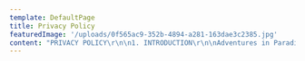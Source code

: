 ```yaml
---
template: DefaultPage
title: Privacy Policy
featuredImage: '/uploads/0f565ac9-352b-4894-a281-163dae3c2385.jpg'
content: "PRIVACY POLICY\r\n\n1. INTRODUCTION\r\n\nAdventures in Paradise Pty Ltd (ACN 166 501 622) (t/a Sailing in Paradise, we, our, us) recognises the importance of protecting the privacy and the rights of individuals in relation to their personal information. This Privacy Policy sets out our commitment to protecting the privacy of your personal information that we collect through this website (Site) or directly from you. We respect the privacy of personal information you may provide to us. The way we manage your personal information is governed by the Privacy Act 1988 (Cth) (“Act”) and the National Privacy Principles (“NPPs”) established under the Act. We also uphold your rights to privacy if you are based in the European Union, in accordance with the General Data Protection Regulation (GDPR) (EU).  Your rights under the GDPR are listed in clause 16. If you do not wish to provide personal information to us, then you do not have to do so.  However, this may affect your use of this Site or any products and services offered on it.\r\n\n2. WHAT IS YOUR PERSONAL INFORMATION?\r\n\nWhen used in this privacy policy, the term “personal information” has the meaning given to it in the Privacy Act and GDPR.  In general terms, it is any information that can be used to personally identify you. This may include your name, address, telephone number, email address and profession or occupation.  If the information we collect personally identifies you, or you are reasonably identifiable from it, the information will be considered personal information. We may also collect some information that is not personal information because it does not identify you or anyone else.  For example, we may collect anonymous answers to surveys or aggregated information about how users use our website. Your personal information will not be shared, sold, rented or disclosed other than as described in this privacy policy.\r\n\n3. COLLECTING YOUR PERSONAL INFORMATION\r\n\nSailing in Paradise may collect the following personal information from you:\r\n\n•\tName\r\n\n•\tResidential address and/or mailing address\r\n\n•\tEmail address\r\n\n•\tTelephone number\r\n\n•\tAge or date of birth\r\n\n•\tGender\r\n\n•\tSocial media account names\r\n\n•\tOccupation\r\n\n•\tIP address\r\n\n•\tAnonymous website usage information and statistics\r\n\n•\tCorrespondence between you and us\r\n\n•\tTransactional information about any purchases or enquiries of our services\r\n\nWe collect personal information about you so that we can perform our business activities and functions and to provide best possible quality of customer service.  We collect, hold, use and disclose your personal information for the following purposes:\r\n\n•\tTo provide our services to you\r\n\n•\tTo conduct internal record keeping\r\n\n•\tTo identify and understand your needs\r\n\n•\tTo send communications requested by you\r\n\n•\tTo answer enquiries and provide information or advice about existing and new services\r\n\n•\tTo conduct market research, business development and marketing activities (including direct marketing)\r\n\n•\tTo provide you with access to protected areas of our website\r\n\n•\tTo customise, improve and ensure proper functioning of our website\r\n\n•\tTo run competitions or offer additional benefits to you\r\n\n•\tTo send you promotional information about third parties that we think you may find interesting\r\n\n•\tTo comply with any law, rule, regulation, lawful and binding determination, decision or direction of a regulator, or in co-operation with any governmental authority\r\n\nIf you do not provide us with your personal information, it is generally not possible for us to provide you with the products or services you have requested. Where it is lawful and practical to do so, we may allow you to deal with us anonymously. We do not use ‘Identifiers’ to identify your personal information in our systems. An “identifier” is a unique identification number assigned to you by the Commonwealth Government or a Commonwealth Government Agency. Examples of identifiers include your Tax File Number (TFN) or Medicare number.\r\n\n4. HOW DO WE COLLECT YOUR PERSONAL INFORMATION?\r\n\nWe collect your personal information directly from you unless it is unreasonable or impracticable to do so.  When collecting personal information from you, we may collect in ways including:\r\n\n•\tWhen you make an enquiry about our services\r\n\n•\tThrough your access and use of our website, including when you register as a member of our website\r\n\n•\tDuring conversations between you and our representatives\r\n\n•\tWhen you ask to be placed on one of our subscription/mailing lists\r\n\n•\tWhen you become a client or customer of ours or otherwise use our products or services\r\n\n•\tWhen you voluntarily provide us with feedback and customer information collected in the process of conducting customer surveys for market research purposes\r\n\n5. WHAT HAPPENS IF WE CAN’T COLLECT YOUR PERSONAL INFORMATION?\r\n\nIf you do not provide us with the personal information described above, some or all of the following may happen:\r\n\n•\tWe may not be able to provide our products or services to you, either to the same standard or at all\r\n\n•\tWe may not be able to provide you with information about services that you may want, including information about special promotions\r\n\n•\tWe may be unable to tailor the content of our website to your preferences and your experience of our website may not be as enjoyable or useful\r\n\n6. OUR WEBSITE\r\n\nSITE USER TRACKING EXPERIENCE\r\n\nWe may use tracking software to review and improve your experience of our Site. In particular, we may use the Facebook Pixel and Google Analytics Advertising products: Remarketing with Google Analytics and Google Analytics Demographics and Interest Reporting. Google Analytics collects data about our Site traffic via Google Advertising cookies and anonymous identifiers. Data collected via these Google products is not linked with any personally identifiable information you submit while on our Site. If you wish to opt out of the Google Analytics data collection, you may do so on Google’s Site at https://tools.google.com/dlpage/gaoptout/.\r\n\nCOOKIES\r\n\nWhen you access our Site, we may send a “cookie” (which is a small summary file containing a unique ID number) to your computer.  This enables us to recognise your computer and greet you each time you visit our website without bothering you with a request to register.  It also enables us to keep track of services you view so that, if you consent, we can send you news about those services. We also use cookies to measure traffic patterns, to determine which areas of our website have been visited and to measure transaction patterns in the aggregate.  We use this to research our users’ habits so that we can improve our online services. Our cookies do not collect personal information. You can set your browser to notify you when a cookie has been sent. This allows you to decide whether or not to accept or reject the cookie (although rejecting a cookie may affect your use of a website). If your computer does not accept cookies, you may not be able to make full use of the our website. If you do not wish to receive cookies, you can set your browser so that your computer does not accept them. We may log IP addresses (that is, the electronic addresses of computers connected to the Internet) to analyse trends, administer the website, track users’ movements, and gather broad demographic information.\r\n\nSECURITY\r\n\nAs our website is linked to the Internet, and the Internet is inherently insecure, we cannot provide any assurance regarding the security of transmission of information you communicate to us online.  We also cannot guarantee that the information you supply will not be intercepted while being transmitted over the Internet. Accordingly, any personal information or other information which you transmit to us online is transmitted at your own risk.\r\n\nLINKS\r\n\nWe provide links to websites outside of our website, as well as to third-party websites. These linked sites are not under our control, and we cannot accept responsibility for the conduct of companies, businesses, affiliates, advertisers and sponsors, linked to our website. Before disclosing your personal information on any other website, we advise you to examine the terms and conditions of using that websites and its privacy policy. Third party websites are responsible for informing you about their own privacy practices.\r\n\n7. WHO DO WE DISCLOSE YOUR INFORMATION TO?\r\n\nWe may disclose your personal information to:\r\n\n•\tOur employees, contractors or service providers for the purposes of operating our website or our business, fulfilling requests by you, and to otherwise provide services to you including, without limitation, web hosting providers, IT systems administrators, mailing houses, couriers, payment processors, data entry service providers, electronic network administrators, debt collectors, and professional advisors such as accountants, solicitors, business advisors and consultants\r\n\n•\tSuppliers and other third parties with whom we have commercial relationships, for business, marketing, and related purposes\r\n\n•\tCredit reporting agencies and courts, tribunals, regulatory authorities where customers fail to pay for goods or services provided by us to them, and other law enforcement officers as required by Law; and\r\n\n•\tAny other organisation for any authorised purpose with your express consent.\r\n\nWe only disclose this information if the third party has agreed to comply with the standards in our Privacy Policy. If there is a change of control of our business or a sale or transfer of business assets, we reserve the right to transfer to the extent permissible at law our user databases, together with any personal information and non-personal information contained in those databases. This information may be disclosed to a potential purchaser. We would seek to only disclose information in good faith and where we have sought to maintain confidentiality.\r\n\n8. DIRECT MARKETING MATERIALS\r\n\nWe may send you direct marketing communications and information about our services that we consider may be of interest to you.  These communications may be sent in various forms, including mail, SMS and email, in accordance with applicable marketing laws, such as the Spam Act 2003 (Cth).  If you indicate a preference for a method of communication, we will endeavour to use that method whenever practical to do so.  In addition, at any time you may opt-out of receiving marketing communications from us by contacting us (see the details below) or by using opt-out facilities provided in the marketing communications and we will then ensure that your name is removed from our subscription/mailing list. We do not provide your personal information to other organisations for the purposes of direct marketing. There may be times when the law requires us to provide certain product information to you (for example, product safety notices). We will continue to send you this information even though you have told us you do not wish to receive other types of information about our products.\r\n\n9. SECURITY AND DATA QUALITY\r\n\nWe take reasonable steps to ensure your personal information is protected from misuse and loss and from unauthorised access, modification or disclosure. We strive to ensure the security, integrity and privacy of personal information that you submit to us through our website. Unfortunately, no data transmission over the Internet can be guaranteed to be totally secure. We endeavour to take all reasonable steps to protect the personal information you may transmit to us or from our online products and services. Once we do receive your transmission, we will also make our best efforts to ensure its security on our systems. In addition, our employees and the contractors who provide services related to our information systems are obliged to respect the confidentiality of any personal information held by us. We may hold your information in either electronic or hard copy form.  Personal information is destroyed or de-identified when no longer needed or when we are no longer required by Law to retain it (whichever is the latter).\r\n\n10. HOW LONG DO YOU RETAIN MY PERSONAL DATA FOR?\r\n\nWe will only keep your personal data for as long as necessary to fulfill the purposes we collected it for, including for the purposes of satisfying any legal, accounting, or reporting requirements. To determine the appropriate retention period for personal data, we consider the amount, nature, and sensitivity of the personal data, the potential risk of harm from unauthorised use or disclosure of your personal data, the purposes for which we process your personal data and whether we can achieve those purposes through other means, and the applicable legal requirements. By Law we have to keep basic information about our customers (including Contact, Identity, Financial and Transaction Data) for five years for Australian tax law purposes. In some circumstances you can ask us to delete your data; see your legal rights below for further information. In some circumstances, we may anonymise your personal data (so that it can no longer be associated with you) for research or statistical purposes in which case we may use this information indefinitely without further notice to you.\r\n\n11. HOW CAN YOU ACCESS AND CORRECT YOUR PERSONAL INFORMATION?\r\n\nTo effectively conduct our business with you, it is important that the personal information we hold about you is complete, accurate and current. At any time while we hold your personal information, we may ask you to tell us of any changes to your personal information. You may request access to any personal information we hold about you at any time by contacting us (see the details below).  Where we hold information that you are entitled to access, we will try to provide you with suitable means of accessing it (for example, by mailing or emailing it to you).  We may charge you a reasonable fee to cover our administrative and other reasonable costs in providing the information to you. We will not charge for simply making the request and will not charge for making any corrections to your personal information. There may be instances where we cannot grant you access to the personal information we hold.  For example, we may need to refuse access if granting access would interfere with the privacy of others (such as our contractors) or if it would result in a breach of confidentiality.  If that happens, we will give you written reasons for any refusal. If you believe that personal information we hold about you is incorrect, incomplete or inaccurate, then you may request us to amend it.  We will consider if the information requires correction. If we do not agree that there are grounds for correction, then we will add a note to the personal information stating that you disagree with it.\r\n\n12. HOW CAN YOU WITHDRAW YOUR CONSENT TO THIS PRIVACY POLICY?\r\n\nYou may withdraw your consent to this privacy policy at any point.  If you wish to withdraw your consent to our collection and retention of your data, please contact our Data Protection Officer at admin+privacy@sailinginparadise.com.au and we can arrange for your data to be deleted.  However, this may affect your use of this Site or any products and services offered on it. You may choose to restrict the collection or use of your personal information. If you have previously agreed to us using your personal information for direct marketing purposes, you may change your mind at any time by contacting us at the email address listed in this Privacy Policy. To unsubscribe from our e-mail database, or opt out of any communications, please contact us at the email address listed at the start of the Privacy Policy, with “Unsubscribe” in the subject line of the e-mail.\r\n\n13. WHAT IS THE PROCESS FOR COMPLAINING ABOUT A BREACH OF PRIVACY?\r\n\nIf you believe that your privacy has been breached, please contact us using the contact information below and provide details of the incident so that we can investigate it.  We will treat your complaint confidentially, investigate your complaint and aim to ensure that we contact you and your complaint is resolved within a reasonable time (and in any event within the time required by the Privacy Act and/or the GDPR, if applicable). If you are not satisfied with how we handled your complaint, you can lodge a complaint with the Federal Privacy Commissioner, at: Telephone: 1300 363 992 TTY: 1800 620 241 (this number is dedicated for the hearing impaired only, no voice calls) Post: Director of Complaints, Office of the Federal Privacy Commissioner, GPO Box 5218, SYDNEY NSW 2001 Fax: +61 2 9284 9666 Email: privacy@privacy.gov.au\r\n\n14. CONTACTING US\r\n\nIf you have any questions about this privacy policy, any concerns or a complaint regarding the treatment of your privacy or a possible breach of your data, please contact our Data Protection Officer using the details set out below.  We will treat your requests or complaints confidentially. Our representative will contact you within a reasonable time after receipt of your complaint to discuss your concerns and outline options regarding how they may be resolved.  We will aim to ensure that your complaint is resolved in timely and appropriate manner. You can contact our Data Protection Officer as follows: Name: Jessica Buckley Email: admin+privacy@sailinginparadise.com.au\r\n\n15. CHANGES TO OUR PRIVACY POLICY\r\n\nWe may change this privacy policy from time to time, however, we will notify you of any changes to our privacy policy as and when they are made.  Any updated versions of this privacy policy will be posted on our website (www.sailigninparadise.com.au) and will be effective from the date of posting. This privacy policy was last updated on 21 July 2019.\r\n\n16. IF I AM BASED IN THE EU, WHAT ARE MY LEGAL RIGHTS UNDER THE GDPR?\r\n\nIf the General Data Protection Regulation applies to you because you are in the European Union, you have rights under data protection laws in relation to your personal data:\r\n\n•\tThe right to be informed – that’s an obligation on us to inform you how we use your personal data;\r\n\n•\tThe right of access – that’s a right to make what’s known as a ‘data subject access request’ for copy of the personal data we hold about you;\r\n\n•\tThe right to rectification – that’s a right to make us correct personal data about you that may be incomplete or inaccurate;\r\n\n•\tThe right to erasure – that’s also known as the ‘right to be forgotten’ where in certain circumstances you can ask us to delete the personal data we have about you (unless there’s an overriding legal reason we need to keep it);\r\n\n•\tThe right to restrict processing – that’s a right for you in certain circumstances to ask us to suspend processing personal data;\r\n\n•\tThe right to data portability – that’s a right for you to ask us for a copy of your personal data in a common format (for example, a .csv file);\r\n\n•\tThe right to object – that’s a right for you to object to us processing your personal data (for example, if you object to us processing your data for direct marketing); and\r\n\n•\tRights in relation to automated decision making and profiling – that’s a right you have for us to be transparent about any profiling we do, or any automated decision making.\r\n\nThese rights are subject to certain rules around when you can exercise them. If you wish to exercise any of the rights set out above, please contact us at admin+privacy@sailinginparadise.co"
---
```


